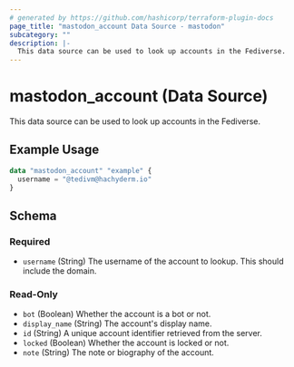 ```yaml
---
# generated by https://github.com/hashicorp/terraform-plugin-docs
page_title: "mastodon_account Data Source - mastodon"
subcategory: ""
description: |-
  This data source can be used to look up accounts in the Fediverse.
---
```


# mastodon_account (Data Source)

This data source can be used to look up accounts in the Fediverse.

## Example Usage

```terraform
data "mastodon_account" "example" {
  username = "@tedivm@hachyderm.io"
}
```

<!-- schema generated by tfplugindocs -->
## Schema

### Required

- `username` (String) The username of the account to lookup. This should include the domain.

### Read-Only

- `bot` (Boolean) Whether the account is a bot or not.
- `display_name` (String) The account's display name.
- `id` (String) A unique account identifier retrieved from the server.
- `locked` (Boolean) Whether the account is locked or not.
- `note` (String) The note or biography of the account.
